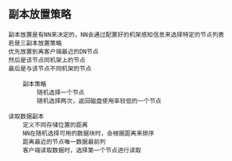 ## 副本放置策略
	副本放置是有NN来决定的，NN会通过配置好的机架感知信息来选择特定的节点列表
	若是三副本放置策略
	优先放置到离客户端最近的DN节点
	然后是该节点同机架上的节点
	最后是与该节点不同机架的节点
	
		副本策略
			随机选择一个节点
			随机选择两次，返回磁盘使用率较低的一个节点

	读取数据副本
		定义不同存储位置的距离
		NN在随机选择可用的数据块时，会根据距离来排序
		距离最近的节点唯一数据最前列
		客户端读取数据时，选择第一个节点进行读取